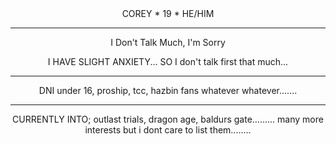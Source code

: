 <div align="center"> COREY * 19 * HE/HIM
                    
***
I Don't Talk Much, I'm Sorry

I HAVE SLIGHT ANXIETY... SO I don't talk first that much...
***

DNI under 16, proship, tcc, hazbin fans whatever whatever....... 
***
CURRENTLY INTO; outlast trials, dragon age, baldurs gate......... many more interests but i dont care to list them........

